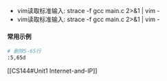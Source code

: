 - vim读取标准输入: strace -f gcc main.c 2>&1 | vim -
- vim读取标准输入: strace -f gcc main.c 2>&1 | vim -

#### 常用示例
```bash
# 删除5-65行
:5,65d 

```

[[CS144#Unit1 Internet-and-IP]]